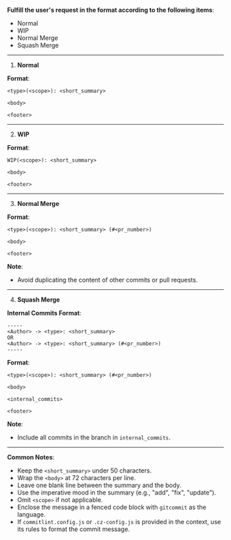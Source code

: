 **Fulfill the user's request in the format according to the following items**:

- Normal
- WIP
- Normal Merge
- Squash Merge

---

1. **Normal**

**Format**:

```gitcommit
<type>(<scope>): <short_summary>

<body>

<footer>
```

---

2. **WIP**

**Format**:

```gitcommit
WIP(<scope>): <short_summary>

<body>

<footer>
```

---

3. **Normal Merge**

**Format**:

```gitcommit
<type>(<scope>): <short_summary> (#<pr_number>)

<body>

<footer>
```

**Note**:

- Avoid duplicating the content of other commits or pull requests.

---

4. **Squash Merge**

**Internal Commits Format**:

```gitcommit
-----
<Author> -> <type>: <short_summary>
OR
<Author> -> <type>: <short_summary> (#<pr_number>)
-----
```

**Format**:

```gitcommit
<type>(<scope>): <short_summary> (#<pr_number>)

<body>

<internal_commits>

<footer>
```

**Note**:

- Include all commits in the branch in `internal_commits`.

---

**Common Notes**:

- Keep the `<short_summary>` under 50 characters.
- Wrap the `<body>` at 72 characters per line.
- Leave one blank line between the summary and the body.
- Use the imperative mood in the summary (e.g., "add", "fix", "update").
- Omit `<scope>` if not applicable.
- Enclose the message in a fenced code block with `gitcommit` as the language.
- If `commitlint.config.js` or `.cz-config.js` is provided in the context, use its rules to format the commit message.

